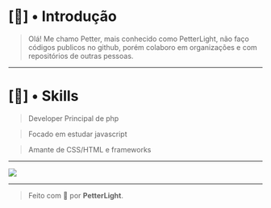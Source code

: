 <!--===
    * Template estilizado em HTML.
    * Fique a vontade para customizar.    
    * Feito para uso no GitHub (Markdown).
    * Template Feito por Henry8K [HenryDM].
    * Em Streaks altere no link para user=[Seu User do github].
===-->

<!--=== Texto de Introdução ===-->
<div>
    <h1>[👋] • Introdução</h1>
    <blockquote>Olá! Me chamo Petter, mais conhecido como PetterLight, não faço códigos publicos no github, porém colaboro em organizações e com repositórios de outras pessoas.</blockquote>
</div>

<!--=== Quebra de Página ===-->
<hr>

<!--=== Texto de Habilidades ===-->
<div>
    <h1>[🎯] • Skills</h1>
    <blockquote>Developer Principal de php</blockquote>
    <blockquote>Focado em estudar javascript</blockquote>
    <blockquote>Amante de CSS/HTML e frameworks</blockquote>
</div>

<!--=== Quebra de Página ===-->
<hr>

<!--=== Imagem de Streaks ===-->
<div>
    <img src="https://streak-stats.demolab.com/?user=PetterLight&theme=algolia">
</div>
  
<!--=== Quebra de Página ===-->
<hr>

<!--=== Texto do author ===-->
  
<div>
    <blockquote>Feito com 💝 por <b>PetterLight</b>.</blockquote>
</div>
